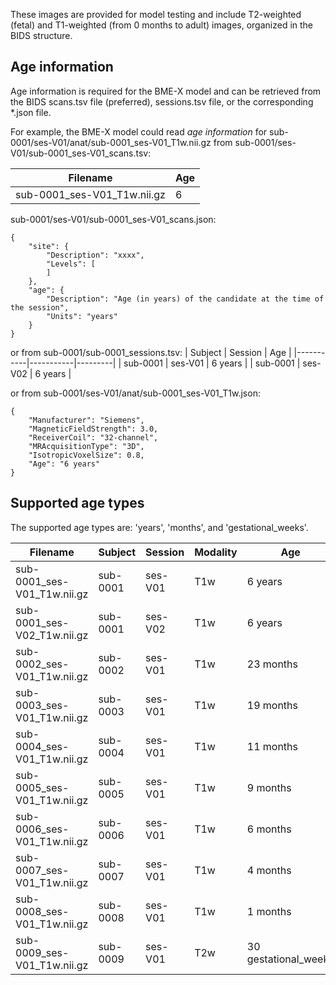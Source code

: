 These images are provided for model testing and include T2-weighted (fetal) and T1-weighted (from 0 months to adult) images, organized in the BIDS structure.

## Age information ##

Age information is required for the BME-X model and can be retrieved from the BIDS scans.tsv file (preferred), sessions.tsv file, or the corresponding *.json file.

For example, the BME-X model could read _age information_ for sub-0001/ses-V01/anat/sub-0001_ses-V01_T1w.nii.gz from sub-0001/ses-V01/sub-0001_ses-V01_scans.tsv:

| Filename                     | Age     |
|------------------------------|---------|
| sub-0001_ses-V01_T1w.nii.gz  | 6 |

sub-0001/ses-V01/sub-0001_ses-V01_scans.json:

    {
        "site": {
            "Description": "xxxx",
            "Levels": [
            ]
        },
        "age": {
            "Description": "Age (in years) of the candidate at the time of the session",
            "Units": "years"
        }
    }

or from sub-0001/sub-0001_sessions.tsv:
| Subject   | Session   | Age     |
|-----------|-----------|---------|
| sub-0001  | ses-V01   | 6 years |
| sub-0001  | ses-V02   | 6 years |

or from sub-0001/ses-V01/anat/sub-0001_ses-V01_T1w.json:

    {
        "Manufacturer": "Siemens",
        "MagneticFieldStrength": 3.0,
        "ReceiverCoil": "32-channel",
        "MRAcquisitionType": "3D",
        "IsotropicVoxelSize": 0.8,
        "Age": "6 years"
    }

## Supported age types ##
The supported age types are: 'years', 'months', and 'gestational_weeks'. 

| Filename                     | Subject   | Session   | Modality | Age     |
|------------------------------|-----------|-----------|----------|---------|
| sub-0001_ses-V01_T1w.nii.gz  | sub-0001  | ses-V01   | T1w      | 6 years |
| sub-0001_ses-V02_T1w.nii.gz  | sub-0001  | ses-V02   | T1w      | 6 years |
| sub-0002_ses-V01_T1w.nii.gz  | sub-0002  | ses-V01   | T1w      | 23 months |
| sub-0003_ses-V01_T1w.nii.gz  | sub-0003  | ses-V01   | T1w      | 19 months |
| sub-0004_ses-V01_T1w.nii.gz  | sub-0004  | ses-V01   | T1w      | 11 months |
| sub-0005_ses-V01_T1w.nii.gz  | sub-0005  | ses-V01   | T1w      | 9 months |
| sub-0006_ses-V01_T1w.nii.gz  | sub-0006  | ses-V01   | T1w      | 6 months |
| sub-0007_ses-V01_T1w.nii.gz  | sub-0007  | ses-V01   | T1w      | 4 months |
| sub-0008_ses-V01_T1w.nii.gz  | sub-0008  | ses-V01   | T1w      | 1 months |
| sub-0009_ses-V01_T1w.nii.gz  | sub-0009  | ses-V01   | T2w      | 30 gestational_weeks |
